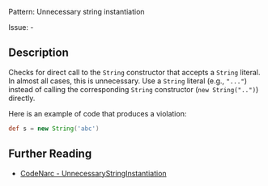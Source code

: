 Pattern: Unnecessary string instantiation

Issue: -

## Description

Checks for direct call to the `String` constructor that accepts a `String` literal. In almost all cases, this is unnecessary. Use a `String` literal (e.g., `"..."`) instead of calling the corresponding `String` constructor (`new String("..")`) directly.

Here is an example of code that produces a violation:

``` groovy
def s = new String('abc')
```

## Further Reading

* [CodeNarc - UnnecessaryStringInstantiation](http://codenarc.sourceforge.net/codenarc-rules-unnecessary.html#UnnecessaryStringInstantiation)